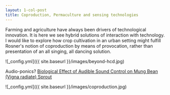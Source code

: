 ```yaml
---
layout: 1-col-post
title: Coproduction, Permaculture and sensing technologies
---
```


Farming and agriculture have always been drivers of technological innovation. It is here we see hybrid solutions of interaction with technology. I would like to explore how crop cultivation in an urban setting might fulfill Rosner's notion of coproduction by means of provocation, rather than presentation of an all singing, all dancing solution.

![_config.yml]({{ site.baseurl }}/images/beyond-hcd.jpg)

Audio-ponics? [Biological Effect of Audible Sound Control on Mung Bean (Vigna radiate) Sprout](https://www.ncbi.nlm.nih.gov/pmc/articles/PMC4142149/)

![_config.yml]({{ site.baseurl }}/images/coproduction.jpg)
